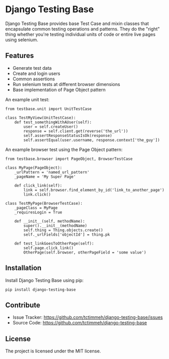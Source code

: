 # Django Testing Base

Django Testing Base provides base Test Case and mixin classes that encapsulate common testing operations and patterns. 
They do  the "right" thing whether you're testing individual units of code or entire live pages using selenium.

## Features

- Generate test data
- Create and login users
- Common assertions
- Run selenium tests at different browser dimensions
- Base implementation of Page Object pattern

An example unit test:

    from testbase.unit import UnitTestCase
    
    class TestMyView(UnitTestCase):
        def test_somethingWithAUser(self):
            user = self.createUser()
            response = self.client.get(reverse('the_url'))
            self.assertResponseStatusIsOk(response)
            self.assertEqual(user.username, response.context['the_guy'])

An example browser test using the Page Object pattern:

    from testbase.browser import PageObject, BrowserTestCase
    
    class MyPage(PageObject):
        _urlPattern = 'named_url_pattern'
        _pageName = 'My Super Page'
        
        def click_link(self):
            link = self.browser.find_element_by_id('link_to_another_page')
            link.click()
    
    class TestMyPage(BrowserTestCase):
        _pageClass = MyPage
        _requiresLogin = True
        
        def __init__(self, methodName):
            super().__init__(methodName)
            self.thing = Thing.objects.create()
            self._urlFields['objectId'] = thing.pk
        
        def test_linkGoesToOtherPage(self):
            self.page.click_link()
            OtherPage(self.browser, otherPageField = 'some value')
    
## Installation

Install Django Testing Base using pip:

    pip install django-testing-base

## Contribute

- Issue Tracker: https://github.com/tctimmeh/django-testing-base/issues
- Source Code: https://github.com/tctimmeh/django-testing-base

## License

The project is licensed under the MIT license.